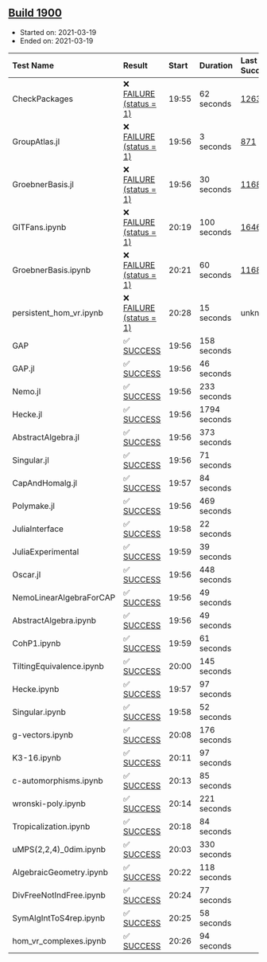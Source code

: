 ## [Build 1900](https://oscarci.mathematik.uni-kl.de/job/oscar-stable/1900/)

* Started on: 2021-03-19
* Ended on: 2021-03-19

| Test Name    | Result | Start | Duration | Last Success | First Failure |
|:-------------|:-------|:------|:---------|:-------------|:--------------|
| CheckPackages | ❌ [FAILURE (status = 1)](https://oscarci.mathematik.uni-kl.de/job/oscar-stable/1900/artifact/logs/build-1900/CheckPackages.log) | 19:55 | 62 seconds | [1263](https://oscarci.mathematik.uni-kl.de/job/oscar-stable/1263/) | [1264](https://oscarci.mathematik.uni-kl.de/job/oscar-stable/1264/) |
| GroupAtlas.jl | ❌ [FAILURE (status = 1)](https://oscarci.mathematik.uni-kl.de/job/oscar-stable/1900/artifact/logs/build-1900/GroupAtlas.jl.log) | 19:56 | 3 seconds | [871](https://oscarci.mathematik.uni-kl.de/job/oscar-stable/871/) | [872](https://oscarci.mathematik.uni-kl.de/job/oscar-stable/872/) |
| GroebnerBasis.jl | ❌ [FAILURE (status = 1)](https://oscarci.mathematik.uni-kl.de/job/oscar-stable/1900/artifact/logs/build-1900/GroebnerBasis.jl.log) | 19:56 | 30 seconds | [1168](https://oscarci.mathematik.uni-kl.de/job/oscar-stable/1168/) | [1169](https://oscarci.mathematik.uni-kl.de/job/oscar-stable/1169/) |
| GITFans.ipynb | ❌ [FAILURE (status = 1)](https://oscarci.mathematik.uni-kl.de/job/oscar-stable/1900/artifact/logs/build-1900/GITFans.ipynb.log) | 20:19 | 100 seconds | [1646](https://oscarci.mathematik.uni-kl.de/job/oscar-stable/1646/) | [1647](https://oscarci.mathematik.uni-kl.de/job/oscar-stable/1647/) |
| GroebnerBasis.ipynb | ❌ [FAILURE (status = 1)](https://oscarci.mathematik.uni-kl.de/job/oscar-stable/1900/artifact/logs/build-1900/GroebnerBasis.ipynb.log) | 20:21 | 60 seconds | [1168](https://oscarci.mathematik.uni-kl.de/job/oscar-stable/1168/) | [1169](https://oscarci.mathematik.uni-kl.de/job/oscar-stable/1169/) |
| persistent_hom_vr.ipynb | ❌ [FAILURE (status = 1)](https://oscarci.mathematik.uni-kl.de/job/oscar-stable/1900/artifact/logs/build-1900/persistent_hom_vr.ipynb.log) | 20:28 | 15 seconds | unknown | unknown |
| GAP | ✅ [SUCCESS](https://oscarci.mathematik.uni-kl.de/job/oscar-stable/1900/artifact/logs/build-1900/GAP.log) | 19:56 | 158 seconds |  |  |
| GAP.jl | ✅ [SUCCESS](https://oscarci.mathematik.uni-kl.de/job/oscar-stable/1900/artifact/logs/build-1900/GAP.jl.log) | 19:56 | 46 seconds |  |  |
| Nemo.jl | ✅ [SUCCESS](https://oscarci.mathematik.uni-kl.de/job/oscar-stable/1900/artifact/logs/build-1900/Nemo.jl.log) | 19:56 | 233 seconds |  |  |
| Hecke.jl | ✅ [SUCCESS](https://oscarci.mathematik.uni-kl.de/job/oscar-stable/1900/artifact/logs/build-1900/Hecke.jl.log) | 19:56 | 1794 seconds |  |  |
| AbstractAlgebra.jl | ✅ [SUCCESS](https://oscarci.mathematik.uni-kl.de/job/oscar-stable/1900/artifact/logs/build-1900/AbstractAlgebra.jl.log) | 19:56 | 373 seconds |  |  |
| Singular.jl | ✅ [SUCCESS](https://oscarci.mathematik.uni-kl.de/job/oscar-stable/1900/artifact/logs/build-1900/Singular.jl.log) | 19:56 | 71 seconds |  |  |
| CapAndHomalg.jl | ✅ [SUCCESS](https://oscarci.mathematik.uni-kl.de/job/oscar-stable/1900/artifact/logs/build-1900/CapAndHomalg.jl.log) | 19:57 | 84 seconds |  |  |
| Polymake.jl | ✅ [SUCCESS](https://oscarci.mathematik.uni-kl.de/job/oscar-stable/1900/artifact/logs/build-1900/Polymake.jl.log) | 19:56 | 469 seconds |  |  |
| JuliaInterface | ✅ [SUCCESS](https://oscarci.mathematik.uni-kl.de/job/oscar-stable/1900/artifact/logs/build-1900/JuliaInterface.log) | 19:58 | 22 seconds |  |  |
| JuliaExperimental | ✅ [SUCCESS](https://oscarci.mathematik.uni-kl.de/job/oscar-stable/1900/artifact/logs/build-1900/JuliaExperimental.log) | 19:59 | 39 seconds |  |  |
| Oscar.jl | ✅ [SUCCESS](https://oscarci.mathematik.uni-kl.de/job/oscar-stable/1900/artifact/logs/build-1900/Oscar.jl.log) | 19:56 | 448 seconds |  |  |
| NemoLinearAlgebraForCAP | ✅ [SUCCESS](https://oscarci.mathematik.uni-kl.de/job/oscar-stable/1900/artifact/logs/build-1900/NemoLinearAlgebraForCAP.log) | 19:56 | 49 seconds |  |  |
| AbstractAlgebra.ipynb | ✅ [SUCCESS](https://oscarci.mathematik.uni-kl.de/job/oscar-stable/1900/artifact/logs/build-1900/AbstractAlgebra.ipynb.log) | 19:56 | 49 seconds |  |  |
| CohP1.ipynb | ✅ [SUCCESS](https://oscarci.mathematik.uni-kl.de/job/oscar-stable/1900/artifact/logs/build-1900/CohP1.ipynb.log) | 19:59 | 61 seconds |  |  |
| TiltingEquivalence.ipynb | ✅ [SUCCESS](https://oscarci.mathematik.uni-kl.de/job/oscar-stable/1900/artifact/logs/build-1900/TiltingEquivalence.ipynb.log) | 20:00 | 145 seconds |  |  |
| Hecke.ipynb | ✅ [SUCCESS](https://oscarci.mathematik.uni-kl.de/job/oscar-stable/1900/artifact/logs/build-1900/Hecke.ipynb.log) | 19:57 | 97 seconds |  |  |
| Singular.ipynb | ✅ [SUCCESS](https://oscarci.mathematik.uni-kl.de/job/oscar-stable/1900/artifact/logs/build-1900/Singular.ipynb.log) | 19:58 | 52 seconds |  |  |
| g-vectors.ipynb | ✅ [SUCCESS](https://oscarci.mathematik.uni-kl.de/job/oscar-stable/1900/artifact/logs/build-1900/g-vectors.ipynb.log) | 20:08 | 176 seconds |  |  |
| K3-16.ipynb | ✅ [SUCCESS](https://oscarci.mathematik.uni-kl.de/job/oscar-stable/1900/artifact/logs/build-1900/K3-16.ipynb.log) | 20:11 | 97 seconds |  |  |
| c-automorphisms.ipynb | ✅ [SUCCESS](https://oscarci.mathematik.uni-kl.de/job/oscar-stable/1900/artifact/logs/build-1900/c-automorphisms.ipynb.log) | 20:13 | 85 seconds |  |  |
| wronski-poly.ipynb | ✅ [SUCCESS](https://oscarci.mathematik.uni-kl.de/job/oscar-stable/1900/artifact/logs/build-1900/wronski-poly.ipynb.log) | 20:14 | 221 seconds |  |  |
| Tropicalization.ipynb | ✅ [SUCCESS](https://oscarci.mathematik.uni-kl.de/job/oscar-stable/1900/artifact/logs/build-1900/Tropicalization.ipynb.log) | 20:18 | 84 seconds |  |  |
| uMPS(2,2,4)_0dim.ipynb | ✅ [SUCCESS](https://oscarci.mathematik.uni-kl.de/job/oscar-stable/1900/artifact/logs/build-1900/uMPS-2-2-4-_0dim.ipynb.log) | 20:03 | 330 seconds |  |  |
| AlgebraicGeometry.ipynb | ✅ [SUCCESS](https://oscarci.mathematik.uni-kl.de/job/oscar-stable/1900/artifact/logs/build-1900/AlgebraicGeometry.ipynb.log) | 20:22 | 118 seconds |  |  |
| DivFreeNotIndFree.ipynb | ✅ [SUCCESS](https://oscarci.mathematik.uni-kl.de/job/oscar-stable/1900/artifact/logs/build-1900/DivFreeNotIndFree.ipynb.log) | 20:24 | 77 seconds |  |  |
| SymAlgIntToS4rep.ipynb | ✅ [SUCCESS](https://oscarci.mathematik.uni-kl.de/job/oscar-stable/1900/artifact/logs/build-1900/SymAlgIntToS4rep.ipynb.log) | 20:25 | 58 seconds |  |  |
| hom_vr_complexes.ipynb | ✅ [SUCCESS](https://oscarci.mathematik.uni-kl.de/job/oscar-stable/1900/artifact/logs/build-1900/hom_vr_complexes.ipynb.log) | 20:26 | 94 seconds |  |  |
